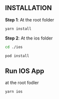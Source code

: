 ## **INSTALLATION**

**Step 1**: At the root folder

```bash
yarn install
```

**Step 2**: At the ios folder

```bash
cd ./ios
```

```bash
pod install
```

## **Run IOS App**

at the root fodler

```bash
yarn ios
```
